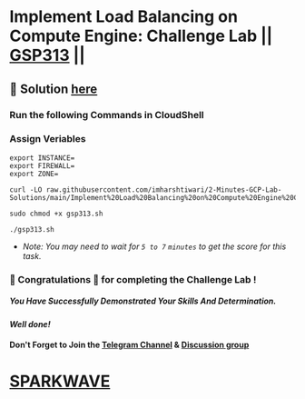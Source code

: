 # Implement Load Balancing on Compute Engine: Challenge Lab || [GSP313](https://www.cloudskillsboost.google/focuses/10258?parent=catalog) ||

## 🔑 Solution [here](https://www.youtube.com/@sparkwave.01)

### Run the following Commands in CloudShell

### Assign Veriables
```
export INSTANCE=
export FIREWALL=
export ZONE=
```
```
curl -LO raw.githubusercontent.com/imharshtiwari/2-Minutes-GCP-Lab-Solutions/main/Implement%20Load%20Balancing%20on%20Compute%20Engine%20Challenge%20Lab/gsp313.sh

sudo chmod +x gsp313.sh

./gsp313.sh
```
* *Note: You may need to wait for `5 to 7` `minutes` to get the score for this task.*

### 🐼 Congratulations 🎉 for completing the Challenge Lab !

##### *You Have Successfully Demonstrated Your Skills And Determination.*

#### *Well done!*

#### Don't Forget to Join the [Telegram Channel](https://t.me/sparkwave.01) & [Discussion group](https://t.me/sparkwave.01chats)

# [SPARKWAVE](https://www.youtube.com/@sparkwave.01)
